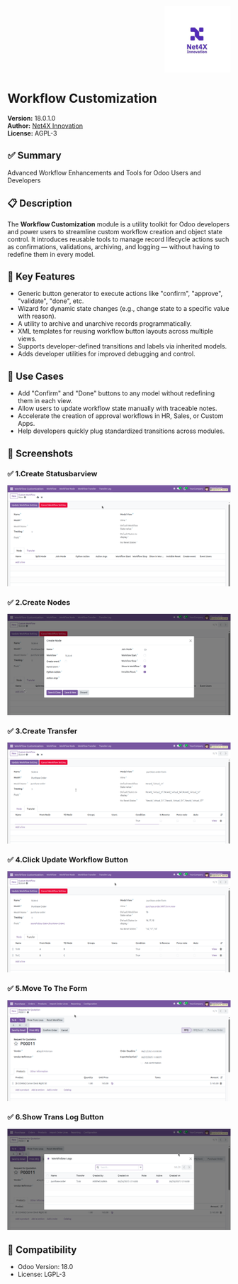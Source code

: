 <p align="right">
  <img src="static/description/company_logo.jpeg" alt="Net4X Innovation" width="150"/>
</p>

# Workflow Customization

**Version:** 18.0.1.0  
**Author:** [Net4X Innovation](https://net4x-innovation.com/)  
**License:** AGPL-3

## ✅ Summary

Advanced Workflow Enhancements and Tools for Odoo Users and Developers

## 📋 Description

The **Workflow Customization** module is a utility toolkit for Odoo developers and power users to streamline custom
workflow creation and object state control. It introduces reusable tools to manage record lifecycle actions such as
confirmations, validations, archiving, and logging — without having to redefine them in every model.

## 🧩 Key Features

- Generic button generator to execute actions like "confirm", "approve", "validate", "done", etc.
- Wizard for dynamic state changes (e.g., change state to a specific value with reason).
- A utility to archive and unarchive records programmatically.
- XML templates for reusing workflow button layouts across multiple views.
- Supports developer-defined transitions and labels via inherited models.
- Adds developer utilities for improved debugging and control.

## 🧠 Use Cases

- Add "Confirm" and "Done" buttons to any model without redefining them in each view.
- Allow users to update workflow state manually with traceable notes.
- Accelerate the creation of approval workflows in HR, Sales, or Custom Apps.
- Help developers quickly plug standardized transitions across modules.

## 📸 Screenshots

### ✅ 1.Create Statusbarview

![1.Create_Statusbar_view](static/description/1.Create_Statusbar_view.png)

### ✅ 2.Create Nodes

![2.Create_nodes](static/description/2.Create_nodes.png)

### ✅ 3.Create Transfer

![3.Create_transfer](static/description/3.Create_transfer.png)

### ✅ 4.Click Update Workflow Button

![4.Click_update_workflow_btn](static/description/4.Click_update_workflow_btn.png)

### ✅ 5.Move To The Form

![5.Move_to_the_form](static/description/5.Move_to_the_form.png)

### ✅ 6.Show Trans Log Button

![6.Show_Trans_Log_Btn](static/description/6.Show_Trans_Log_Btn.png)

## 🔧 Compatibility

- Odoo Version: 18.0
- License: LGPL-3
